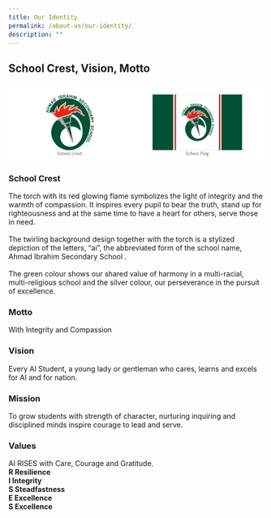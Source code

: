 ```yaml
---
title: Our Identity
permalink: /about-us/our-identity/
description: ""
---
```

<h2><strong>School Crest, Vision, Motto</strong></h2>

<img src="/images/schoolidentity.png">
<h3><strong>School Crest</strong></h3>
<p>The torch with its red glowing flame symbolizes the light of integrity and the warmth of compassion. It inspires every pupil to bear the truth, stand up for righteousness and at the same time to have a heart for others, serve those in need.<br><br>The twirling background design together with the torch is a stylized depiction of the letters, “ai”, the abbreviated form of the school name, Ahmad Ibrahim Secondary School .<br><br>The green colour shows our shared value of harmony in a multi-racial, multi-religious school and the silver colour, our perseverance in the pursuit of excellence.</p>
<h3><strong>Motto</strong></h3>
<p>With Integrity and Compassion</p>
<h3><strong>Vision</strong></h3>
<p>Every AI Student, a young lady or gentleman who cares, learns and excels for AI and for nation.</p>
<h3><strong>Mission</strong></h3>
<p>To grow students with strength of character, nurturing inquiring and disciplined minds inspire courage to lead and serve.</p>
<h3><strong>Values</strong></h3>
<p>AI RISES with Care, Courage and Gratitude.<br><strong>R Resilience<br>I Integrity<br>S Steadfastness<br>E Excellence<br>S Excellence</strong></p>